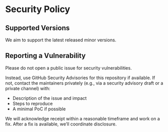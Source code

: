# Security Policy

## Supported Versions
We aim to support the latest released minor versions.

## Reporting a Vulnerability
Please do not open a public issue for security vulnerabilities.

Instead, use GitHub Security Advisories for this repository if available. If not, contact the maintainers privately (e.g., via a security advisory draft or a private channel) with:
- Description of the issue and impact
- Steps to reproduce
- A minimal PoC if possible

We will acknowledge receipt within a reasonable timeframe and work on a fix. After a fix is available, we’ll coordinate disclosure.

